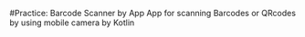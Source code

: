 #Practice: Barcode Scanner by App
App for scanning Barcodes or QRcodes by using mobile camera by Kotlin